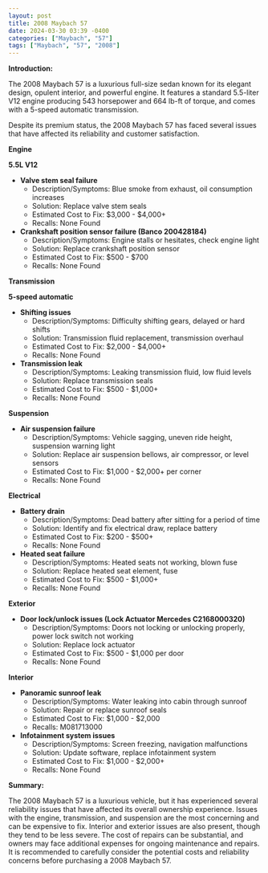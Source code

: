 ```yaml
---
layout: post
title: 2008 Maybach 57
date: 2024-03-30 03:39 -0400
categories: ["Maybach", "57"]
tags: ["Maybach", "57", "2008"]
---
```

**Introduction:**

The 2008 Maybach 57 is a luxurious full-size sedan known for its elegant design, opulent interior, and powerful engine. It features a standard 5.5-liter V12 engine producing 543 horsepower and 664 lb-ft of torque, and comes with a 5-speed automatic transmission.

Despite its premium status, the 2008 Maybach 57 has faced several issues that have affected its reliability and customer satisfaction.

**Engine**

**5.5L V12**

* **Valve stem seal failure**
  * Description/Symptoms: Blue smoke from exhaust, oil consumption increases
  * Solution: Replace valve stem seals
  * Estimated Cost to Fix: $3,000 - $4,000+
  * Recalls: None Found
* **Crankshaft position sensor failure (Banco 200428184)**
  * Description/Symptoms: Engine stalls or hesitates, check engine light
  * Solution: Replace crankshaft position sensor
  * Estimated Cost to Fix: $500 - $700
  * Recalls: None Found

**Transmission**

**5-speed automatic**

* **Shifting issues**
  * Description/Symptoms: Difficulty shifting gears, delayed or hard shifts
  * Solution: Transmission fluid replacement, transmission overhaul
  * Estimated Cost to Fix: $2,000 - $4,000+
  * Recalls: None Found
* **Transmission leak**
  * Description/Symptoms: Leaking transmission fluid, low fluid levels
  * Solution: Replace transmission seals
  * Estimated Cost to Fix: $500 - $1,000+
  * Recalls: None Found

**Suspension**

* **Air suspension failure**
  * Description/Symptoms: Vehicle sagging, uneven ride height, suspension warning light
  * Solution: Replace air suspension bellows, air compressor, or level sensors
  * Estimated Cost to Fix: $1,000 - $2,000+ per corner
  * Recalls: None Found

**Electrical**

* **Battery drain**
  * Description/Symptoms: Dead battery after sitting for a period of time
  * Solution: Identify and fix electrical draw, replace battery
  * Estimated Cost to Fix: $200 - $500+
  * Recalls: None Found
* **Heated seat failure**
  * Description/Symptoms: Heated seats not working, blown fuse
  * Solution: Replace heated seat element, fuse
  * Estimated Cost to Fix: $500 - $1,000+
  * Recalls: None Found

**Exterior**

* **Door lock/unlock issues (Lock Actuator Mercedes C2168000320)**
  * Description/Symptoms: Doors not locking or unlocking properly, power lock switch not working
  * Solution: Replace lock actuator
  * Estimated Cost to Fix: $500 - $1,000 per door
  * Recalls: None Found

**Interior**

* **Panoramic sunroof leak**
  * Description/Symptoms: Water leaking into cabin through sunroof
  * Solution: Repair or replace sunroof seals
  * Estimated Cost to Fix: $1,000 - $2,000
  * Recalls: M081713000
* **Infotainment system issues**
  * Description/Symptoms: Screen freezing, navigation malfunctions
  * Solution: Update software, replace infotainment system
  * Estimated Cost to Fix: $1,000 - $2,000+
  * Recalls: None Found

**Summary:**

The 2008 Maybach 57 is a luxurious vehicle, but it has experienced several reliability issues that have affected its overall ownership experience. Issues with the engine, transmission, and suspension are the most concerning and can be expensive to fix. Interior and exterior issues are also present, though they tend to be less severe. The cost of repairs can be substantial, and owners may face additional expenses for ongoing maintenance and repairs. It is recommended to carefully consider the potential costs and reliability concerns before purchasing a 2008 Maybach 57.
